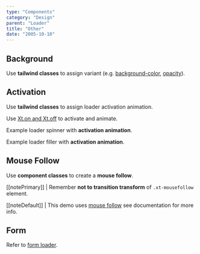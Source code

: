```yaml
---
type: "Components"
category: "Design"
parent: "Loader"
title: "Other"
date: "2005-10-10"
---
```


## Background

Use **tailwind classes** to assign variant (e.g. [background-color](https://tailwindcss.com/docs/background-color), [opacity](https://tailwindcss.com/docs/opacity)).

<demo>
  <demoinline src="demos/components/loader/background-spinner">
  </demoinline>
  <demoinline src="demos/components/loader/background-filler">
  </demoinline>
</demo>

## Activation

Use **tailwind classes** to assign loader activation animation.

Use [Xt.on and Xt.off](/components/javascript#xt-on-and-xt-off) to activate and animate.

Example loader spinner with **activation animation**.

<demo>
  <demoinline src="demos/components/loader/js-spinner">
  </demoinline>
</demo>

Example loader filler with **activation animation**.

<demo>
  <demoinline src="demos/components/loader/js-filler">
  </demoinline>
</demo>

## Mouse Follow

Use **component classes** to create a **mouse follow**.

[[notePrimary]]
| Remember **not to transition transform** of `.xt-mousefollow` element.

[[noteDefault]]
| This demo uses [mouse follow](/components/animation/mousefollow) see documentation for more info.

<demo>
  <demoinline src="demos/components/animation/mousefollow">
  </demoinline>
</demo>

## Form

Refer to [form loader](/components/form/loader).
